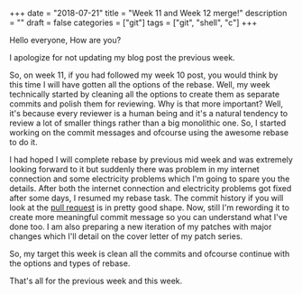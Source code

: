+++
date = "2018-07-21"
title = "Week 11 and Week 12 merge!"
description = ""
draft = false
categories = ["git"]
tags = ["git", "shell", "c"]
+++

Hello everyone, How are you?

I apologize for not updating my blog post the previous week.

So, on week 11, if you had followed my week 10 post, you would think by this time I will have gotten all the options of the rebase. Well, my week technically started by cleaning all the options to create them as separate commits and polish them for reviewing. Why is that more important? Well, it's because every reviewer is a human being and it's a natural tendency to review a lot of smaller things rather than a big monolithic one. So, I started working on the commit messages and ofcourse using the awesome rebase to do it.

I had hoped I will complete rebase by previous mid week and was extremely looking forward to it but suddenly there was problem in my internet connection and some electricity problems which I'm going to spare you the details. After both the internet connection and electricity problems got fixed after some days, I resumed my rebase task. The commit history if you will look at the [pull request](https://github.com/git/git/pull/505) is in pretty good shape. Now, still I'm rewording it to create more meaningful commit message so you can understand what I've done too. I am also preparing a new iteration of my patches with major changes which I'll detail on the cover letter of my patch series.

So, my target this week is clean all the commits and ofcourse continue with the options and types of rebase.

That's all for the previous week and this week.